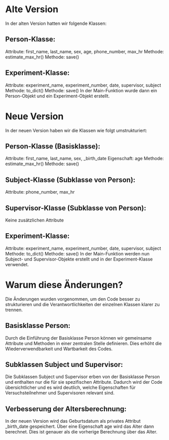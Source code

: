 # Alte Version
In der alten Version hatten wir folgende Klassen:
## Person-Klasse:
Attribute: first_name, last_name, sex, age, phone_number, max_hr
Methode: estimate_max_hr()
Methode: save()
## Experiment-Klasse:
Attribute: experiment_name, experiment_number, date, supervisor, subject
Methode: to_dict()
Methode: save()
In der Main-Funktion wurde dann ein Person-Objekt und ein Experiment-Objekt erstellt.
# Neue Version
In der neuen Version haben wir die Klassen wie folgt umstrukturiert:
## Person-Klasse (Basisklasse):
Attribute: first_name, last_name, sex, _birth_date
Eigenschaft: age
Methode: estimate_max_hr()
Methode: save()
## Subject-Klasse (Subklasse von Person):
Attribute: phone_number, max_hr
## Supervisor-Klasse (Subklasse von Person):
Keine zusätzlichen Attribute
## Experiment-Klasse:
Attribute: experiment_name, experiment_number, date, supervisor, subject
Methode: to_dict()
Methode: save()
In der Main-Funktion werden nun Subject- und Supervisor-Objekte erstellt und in der Experiment-Klasse verwendet.

# Warum diese Änderungen?
Die Änderungen wurden vorgenommen, um den Code besser zu strukturieren und die Verantwortlichkeiten der einzelnen Klassen klarer zu trennen.
## Basisklasse Person: 
Durch die Einführung der Basisklasse Person können wir gemeinsame Attribute und Methoden in einer zentralen Stelle definieren. Dies erhöht die Wiederverwendbarkeit und Wartbarkeit des Codes.
## Subklassen Subject und Supervisor: 
Die Subklassen Subject und Supervisor erben von der Basisklasse Person und enthalten nur die für sie spezifischen Attribute. Dadurch wird der Code übersichtlicher und es wird deutlich, welche Eigenschaften für Versuchsteilnehmer und Supervisoren relevant sind.
## Verbesserung der Altersberechnung:
In der neuen Version wird das Geburtsdatum als privates Attribut _birth_date gespeichert. Über eine Eigenschaft age wird das Alter dann berechnet. Dies ist genauer als die vorherige Berechnung über das Alter.